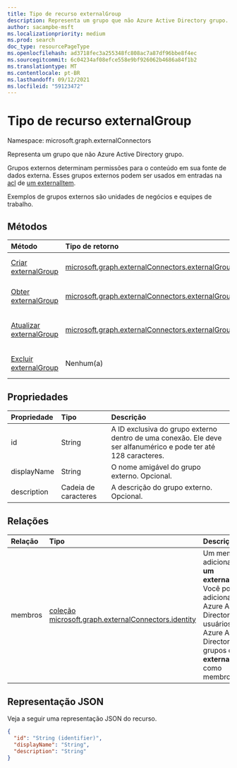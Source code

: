 ```yaml
---
title: Tipo de recurso externalGroup
description: Representa um grupo que não Azure Active Directory grupo.
author: sacampbe-msft
ms.localizationpriority: medium
ms.prod: search
doc_type: resourcePageType
ms.openlocfilehash: ad3718fec3a255348fc808ac7a87df96bbe8f4ec
ms.sourcegitcommit: 6c04234af08efce558e9bf926062b4686a84f1b2
ms.translationtype: MT
ms.contentlocale: pt-BR
ms.lasthandoff: 09/12/2021
ms.locfileid: "59123472"
---
```

# <a name="externalgroup-resource-type"></a>Tipo de recurso externalGroup

Namespace: microsoft.graph.externalConnectors

Representa um grupo que não Azure Active Directory grupo.

Grupos externos determinam permissões para o conteúdo em sua fonte de dados externa. Esses grupos externos podem ser usados em entradas na [acl](../resources/externalconnectors-externalitem.md) de [um externalItem](../resources/externalconnectors-externalitem.md).

Exemplos de grupos externos são unidades de negócios e equipes de trabalho.

## <a name="methods"></a>Métodos

|Método|Tipo de retorno|Descrição|
|:---|:---|:---|
|[Criar externalGroup](../api/externalconnectors-externalconnection-post-groups.md)|[microsoft.graph.externalConnectors.externalGroup](../resources/externalconnectors-externalgroup.md)|Crie um novo **objeto externalGroup.**|
|[Obter externalGroup](../api/externalconnectors-externalgroup-get.md)|[microsoft.graph.externalConnectors.externalGroup](../resources/externalconnectors-externalgroup.md)|Obter um **objeto externalGroup.**|
|[Atualizar externalGroup](../api/externalconnectors-externalgroup-update.md)|[microsoft.graph.externalConnectors.externalGroup](../resources/externalconnectors-externalgroup.md)|Atualize as propriedades de um **objeto externalGroup.**|
|[Excluir externalGroup](../api/externalconnectors-externalgroup-delete.md)|Nenhum(a)|**Exclua um objeto externalGroup.**|

## <a name="properties"></a>Propriedades

| Propriedade    | Tipo   | Descrição                                                                                                              |
|:------------|:-------|:-------------------------------------------------------------------------------------------------------------------------|
| id          | String | A ID exclusiva do grupo externo dentro de uma conexão. Ele deve ser alfanumérico e pode ter até 128 caracteres. |
| displayName | String | O nome amigável do grupo externo. Opcional.                                                                       |
| description | Cadeia de caracteres | A descrição do grupo externo. Opcional.        

## <a name="relationships"></a>Relações

| Relação | Tipo                                                                  | Descrição                                               |
|:-------------|:----------------------------------------------------------------------|:----------------------------------------------------------|
| membros      | [coleção microsoft.graph.externalConnectors.identity](../resources/externalconnectors-identity.md) | Um membro adicionado a **um externalGroup**. Você pode adicionar Azure Active Directory usuários, Azure Active Directory grupos ou **um externalGroup** como membros. |

## <a name="json-representation"></a>Representação JSON
Veja a seguir uma representação JSON do recurso.
<!-- {
  "blockType": "resource",
  "keyProperty": "id",
  "@odata.type": "microsoft.graph.externalConnectors.externalGroup",
  "baseType": "microsoft.graph.entity",
  "openType": false
}
-->
``` json
{
  "id": "String (identifier)",
  "displayName": "String",
  "description": "String"
}
```
